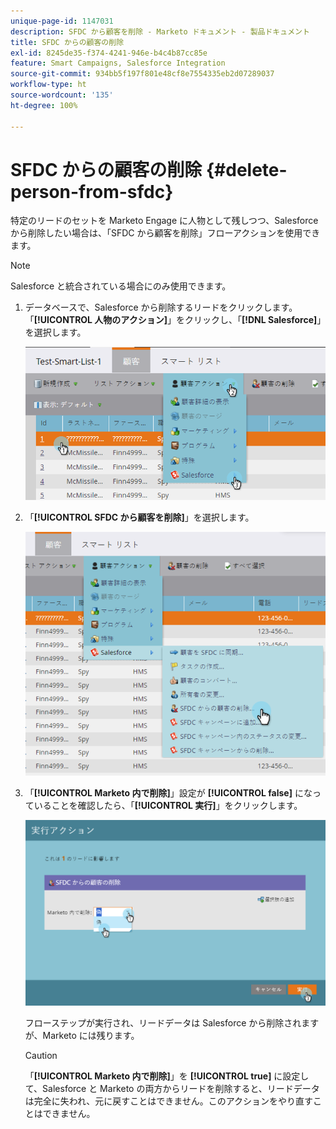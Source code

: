 ```yaml
---
unique-page-id: 1147031
description: SFDC から顧客を削除 - Marketo ドキュメント - 製品ドキュメント
title: SFDC からの顧客の削除
exl-id: 8245de35-f374-4241-946e-b4c4b87cc85e
feature: Smart Campaigns, Salesforce Integration
source-git-commit: 934bb5f197f801e48cf8e7554335eb2d07289037
workflow-type: ht
source-wordcount: '135'
ht-degree: 100%

---
```


# SFDC からの顧客の削除 {#delete-person-from-sfdc}

特定のリードのセットを Marketo Engage に人物として残しつつ、Salesforce から削除したい場合は、「SFDC から顧客を削除」フローアクションを使用できます。

>[!NOTE]
>
>Salesforce と統合されている場合にのみ使用できます。

1. データベースで、Salesforce から削除するリードをクリックします。「**[!UICONTROL 人物のアクション]**」をクリックし、「**[!DNL Salesforce]**」を選択します。

   ![](assets/delete-person-from-sfdc-1.png)

1. 「**[!UICONTROL SFDC から顧客を削除]**」を選択します。

   ![](assets/delete-person-from-sfdc-2.png)

1. 「**[!UICONTROL Marketo 内で削除]**」設定が **[!UICONTROL false]** になっていることを確認したら、「**[!UICONTROL 実行]**」をクリックします。

   ![](assets/delete-person-from-sfdc-3.png)

   フローステップが実行され、リードデータは Salesforce から削除されますが、Marketo には残ります。

   >[!CAUTION]
   >
   >「**[!UICONTROL Marketo 内で削除]**」を **[!UICONTROL true]** に設定して、Salesforce と Marketo の両方からリードを削除すると、リードデータは完全に失われ、元に戻すことはできません。このアクションをやり直すことはできません。
